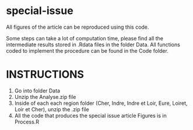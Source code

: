 # special-issue

All figures of the article can be reproduced using this code.

Some steps can take a lot of computation time, please find all the intermediate results stored in .Rdata files in the folder Data.
All functions coded to implement the procedure can be found in the Code folder.

# INSTRUCTIONS

1. Go into folder Data
2. Unzip the Analyse.zip file
3. Inside of each each region folder (Cher, Indre, Indre et Loir, Eure, Loiret, Loir et Cher), unzip the .zip file
4. All the code that produces the special issue article Figures is in Process.R

